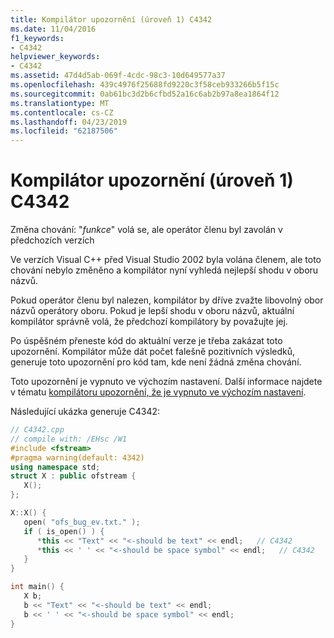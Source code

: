 ```yaml
---
title: Kompilátor upozornění (úroveň 1) C4342
ms.date: 11/04/2016
f1_keywords:
- C4342
helpviewer_keywords:
- C4342
ms.assetid: 47d4d5ab-069f-4cdc-98c3-10d649577a37
ms.openlocfilehash: 439c4976f25688fd9220c3f58ceb933266b5f15c
ms.sourcegitcommit: 0ab61bc3d2b6cfbd52a16c6ab2b97a8ea1864f12
ms.translationtype: MT
ms.contentlocale: cs-CZ
ms.lasthandoff: 04/23/2019
ms.locfileid: "62187506"
---
```

# <a name="compiler-warning-level-1-c4342"></a>Kompilátor upozornění (úroveň 1) C4342

Změna chování: "*funkce*" volá se, ale operátor členu byl zavolán v předchozích verzích

Ve verzích Visual C++ před Visual Studio 2002 byla volána členem, ale toto chování nebylo změněno a kompilátor nyní vyhledá nejlepší shodu v oboru názvů.

Pokud operátor členu byl nalezen, kompilátor by dříve zvažte libovolný obor názvů operátory oboru. Pokud je lepší shodu v oboru názvů, aktuální kompilátor správně volá, že předchozí kompilátory by považujte jej.

Po úspěšném přeneste kód do aktuální verze je třeba zakázat toto upozornění.  Kompilátor může dát počet falešně pozitivních výsledků, generuje toto upozornění pro kód tam, kde není žádná změna chování.

Toto upozornění je vypnuto ve výchozím nastavení. Další informace najdete v tématu [kompilátoru upozornění, že je vypnuto ve výchozím nastavení](../../preprocessor/compiler-warnings-that-are-off-by-default.md).

Následující ukázka generuje C4342:

```cpp
// C4342.cpp
// compile with: /EHsc /W1
#include <fstream>
#pragma warning(default: 4342)
using namespace std;
struct X : public ofstream {
   X();
};

X::X() {
   open( "ofs_bug_ev.txt." );
   if ( is_open() ) {
      *this << "Text" << "<-should be text" << endl;   // C4342
      *this << ' ' << "<-should be space symbol" << endl;   // C4342
   }
}

int main() {
   X b;
   b << "Text" << "<-should be text" << endl;
   b << ' ' << "<-should be space symbol" << endl;
}
```